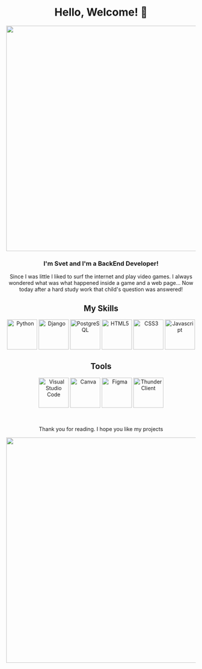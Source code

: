 <h1 align="center">Hello, Welcome! 👋</h1>
<div align="center">
  <img src="https://i.pinimg.com/originals/3e/fc/f1/3efcf1e9a5f2c3354714699b321221b4.gif" width="600px"/>
</div>
<h3 align="center" >I'm Svet and I'm a BackEnd Developer!</h3>
<p align="center">Since I was little I liked to surf the internet and play video games. I always wondered what
was what happened inside a game and a web page... Now today after a hard
study work that child's question was answered!</p>

<h2 align="center">My Skills</h2>
  <p align="center">
    <img src="https://img.icons8.com/dusk/64/000000/python.png" width="80px" height="80px" title="Python"/>
    <img src="https://img.icons8.com/color/48/000000/django.png" width="80px" height="80px" title="Django"/>
    <img src="https://cdn.icon-icons.com/icons2/2415/PNG/512/postgresql_plain_logo_icon_146389.png" width="80px" height="80px" title="PostgreSQL"/>
    <img src="https://cdn-icons-png.flaticon.com/512/5968/5968267.png" width="80px" height="80px" title="HTML5"/>
    <img src="https://cdn-icons-png.flaticon.com/512/5968/5968242.png" width="80px" height="80px" title="CSS3"/>
    <img src="https://cdn-icons-png.flaticon.com/512/5968/5968292.png" width="80px" height="80px" title="Javascript"/>
  </p>
<h2 align="center">Tools</h2>
  <p align="center">
   <img src="https://cdn.icon-icons.com/icons2/2107/PNG/512/file_type_vscode_icon_130084.png" width="80px" height="80px" title="Visual Studio Code"/>
   <img src="https://cdn-icons-png.flaticon.com/512/5968/5968853.png" width="80px" height="80px" title="Canva"/>
   <img src="https://cdn-icons-png.flaticon.com/512/5968/5968705.png" width="80px" height="80px" title="Figma"/>
   <img src="https://rangav.gallerycdn.vsassets.io/extensions/rangav/vscode-thunder-client/1.20.1/1666166824541/Microsoft.VisualStudio.Services.Icons.Default" width="80px" height="80px" title="Thunder Client"/>
  </p>
  <br>
  <p align="center">Thank you for reading. I hope you like my projects</p>
<div align="center">
  <img src="https://i.pinimg.com/originals/81/4a/1b/814a1b0cba8d889d2a587854a909fc2f.gif" width="600px"/>
</div> 

